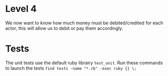 # Level 4

We now want to know how much money must be debited/credited for each actor, this will allow us to debit or pay them accordingly.

# Tests

The unit tests use the default ruby librairy `test_unit`. Run these commands to launch the tests
`find tests -name "*.rb" -exec ruby {} \;`
